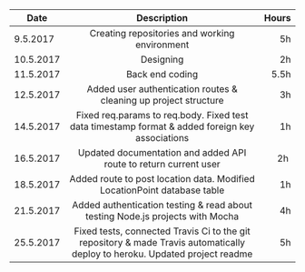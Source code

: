| Date        | Description           | Hours  |
| ------------- |:-------------:| -----:|
| 9.5.2017    | Creating repositories and working environment | 5h |
| 10.5.2017   | Designing      |   2h |
| 11.5.2017   | Back end coding    |    5.5h |
| 12.5.2017 | Added user authentication routes & cleaning up project structure | 3h |
| 14.5.2017 | Fixed req.params to req.body. Fixed test data timestamp format & added foreign key associations | 1h |
| 16.5.2017 | Updated documentation and added API route to return current user | 2h |
| 18.5.2017 | Added route to post location data. Modified LocationPoint database table | 1h |
| 21.5.2017 | Added authentication testing & read about testing Node.js projects with Mocha | 4h |
| 25.5.2017 | Fixed tests, connected Travis Ci to the git repository & made Travis automatically deploy to heroku. Updated project readme | 5h |